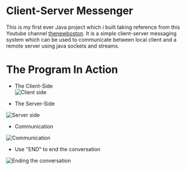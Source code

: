 # Client-Server Messenger

This is my first ever Java project which i built taking reference from this Youtube channel [thenewboston](https://www.youtube.com/channel/UCJbPGzawDH1njbqV-D5HqKw). It is a simple client-server messaging system which can be used to communicate between local client and a remote server using java sockets and streams.

# The Program In Action

+ The Client-Side  
![Client side](https://cloud.githubusercontent.com/assets/21277837/26733686/36ae70a0-47d9-11e7-80da-8b5b682f312b.jpg)


+ The Server-Side

![Server side](https://cloud.githubusercontent.com/assets/21277837/26733690/396e1732-47d9-11e7-991b-08440aa52fdb.jpg)

+ Communication 

![Communication](https://cloud.githubusercontent.com/assets/21277837/26733687/379a2cca-47d9-11e7-946b-1b0b74026482.jpg)  

+ Use "END" to end the conversation

![Ending the conversation](https://cloud.githubusercontent.com/assets/21277837/26733692/3aec4a8e-47d9-11e7-851f-78ca539942a0.jpg)




